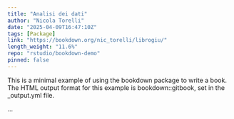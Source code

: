 ```yaml
---
title: "Analisi dei dati"
author: "Nicola Torelli"
date: "2025-04-09T16:47:10Z"
tags: [Package]
link: "https://bookdown.org/nic_torelli/librogiu/"
length_weight: "11.6%"
repo: "rstudio/bookdown-demo"
pinned: false
---
```


<p>This is a minimal example of using the bookdown package to write a book.
The HTML output format for this example is bookdown::gitbook,
set in the _output.yml file.</p> ...
